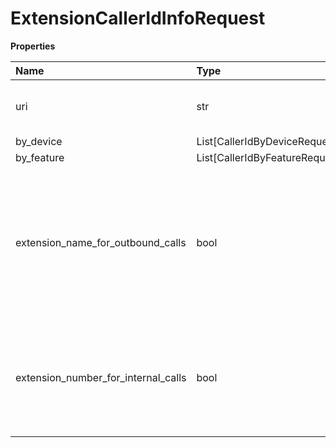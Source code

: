# ExtensionCallerIdInfoRequest

**Properties**

| Name                                | Type                           | Required | Description                                                                                                           |
| :---------------------------------- | :----------------------------- | :------- | :-------------------------------------------------------------------------------------------------------------------- |
| uri                                 | str                            | ❌       | Canonical URL of a caller ID resource                                                                                 |
| by_device                           | List[CallerIdByDeviceRequest]  | ❌       |                                                                                                                       |
| by_feature                          | List[CallerIdByFeatureRequest] | ❌       |                                                                                                                       |
| extension_name_for_outbound_calls   | bool                           | ❌       | If `true`, then the user first name and last name will be used as caller ID when making outbound calls from extension |
| extension_number_for_internal_calls | bool                           | ❌       | If `true`, then extension number will be used as caller ID when making internal calls                                 |

<!-- This file was generated by liblab | https://liblab.com/ -->
